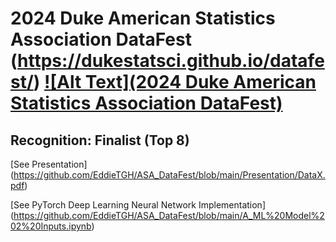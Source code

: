 # 2024 Duke American Statistics Association DataFest (https://dukestatsci.github.io/datafest/) [![Alt Text](2024 Duke American Statistics Association DataFest)](https://dukestatsci.github.io/datafest/)


## Recognition: Finalist (Top 8)

[See Presentation] (https://github.com/EddieTGH/ASA_DataFest/blob/main/Presentation/DataX.pdf)

[See PyTorch Deep Learning Neural Network Implementation] (https://github.com/EddieTGH/ASA_DataFest/blob/main/A_ML%20Model%202%20Inputs.ipynb)
